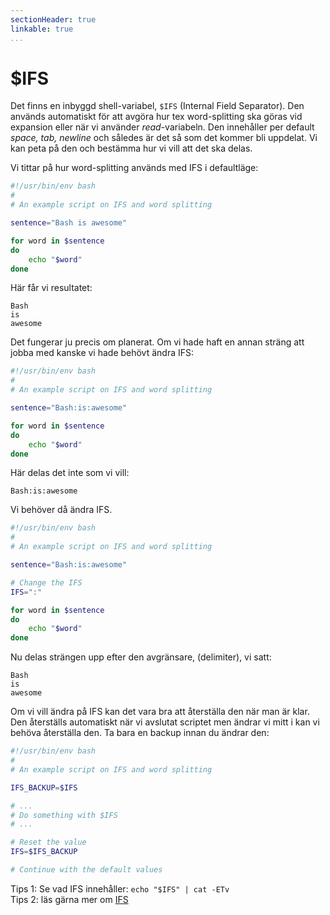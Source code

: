 ```yaml
---
sectionHeader: true
linkable: true
...
```


$IFS
=======================

Det finns en inbyggd shell-variabel, `$IFS` (Internal Field Separator). Den används automatiskt för att avgöra hur tex word-splitting ska göras vid expansion eller när vi använder *read*-variabeln. Den innehåller per default *space, tab, newline* och således är det så som det kommer bli uppdelat. Vi kan peta på den och bestämma hur vi vill att det ska delas.

Vi tittar på hur word-splitting används med IFS i defaultläge:

```bash
#!/usr/bin/env bash
#
# An example script on IFS and word splitting

sentence="Bash is awesome"

for word in $sentence
do
    echo "$word"
done
```

Här får vi resultatet:
```
Bash
is
awesome
```

Det fungerar ju precis om planerat. Om vi hade haft en annan sträng att jobba med kanske vi hade behövt ändra IFS:

```bash
#!/usr/bin/env bash
#
# An example script on IFS and word splitting

sentence="Bash:is:awesome"

for word in $sentence
do
    echo "$word"
done
```

Här delas det inte som vi vill:
```
Bash:is:awesome
```
Vi behöver då ändra IFS.

```bash
#!/usr/bin/env bash
#
# An example script on IFS and word splitting

sentence="Bash:is:awesome"

# Change the IFS
IFS=":"

for word in $sentence
do
    echo "$word"
done
```

Nu delas strängen upp efter den avgränsare, (delimiter), vi satt:
```
Bash
is
awesome
```

Om vi vill ändra på IFS kan det vara bra att återställa den när man är klar. Den återställs automatiskt när vi avslutat scriptet men ändrar vi mitt i kan vi behöva återställa den. Ta bara en backup innan du ändrar den:

```bash
#!/usr/bin/env bash
#
# An example script on IFS and word splitting

IFS_BACKUP=$IFS

# ...
# Do something with $IFS
# ...

# Reset the value
IFS=$IFS_BACKUP

# Continue with the default values
```


<!--
### Ändra $IFS för kommandot read {#readcommand}

När vi ändrar på variabeln $IFS så ändras den även utanför loopen eller var vi nu använder den. För att bara ändra den där vi behöver kan vi vända på steken och definiera om loopen såhär:

```bash

sentence="Bash:is:awesome"



# Change the IFS
IFS=":"

for word in $sentence
do
    echo "$word"
done
``` -->



Tips 1: Se vad IFS innehåller: `echo "$IFS" | cat -ETv`  
Tips 2: läs gärna mer om [IFS](https://bash.cyberciti.biz/guide/$IFS)
